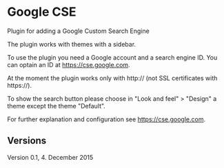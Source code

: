 Google CSE
==========

Plugin for adding a Google Custom Search Engine

The plugin works with themes with a sidebar.

To use the plugin you need a Google account and a search engine ID. You can optain an ID at https://cse.google.com.

At the moment the plugin works only with http:// (not SSL certificates with https://).

To show the search button please choose in "Look and feel" > "Design" a theme except the theme "Default".

For further explanation and configuration see https://cse.google.com.

Versions
--------

Version 0.1, 4. December 2015
